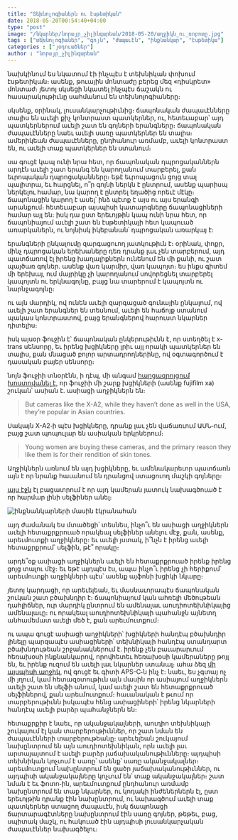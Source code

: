 ```yaml
---
title: "Տեխնոլոգիաներն ու էսթետիկան"
date: 2018-05-20T00:54:40+04:00
type: "post"
image: "/նկարներ/նորայր_չիլինգարեան/2018-05-20/աղջիկն_ու_ռոբոտը.jpg"
tags : ["տեխնոլոգիաներ", "գոյն", "ժապաւէն", "ինքնանկար", "էսթետիկա"]
categories : ["յօդուածներ"]
author : "նորայր_չիլինգարեան"
---
```


նախկինում ես նկատում էի ինչպէս է տեխնիկան փոխում էսթետիկան։ ասենք, թուային մոնտաժը բերեց մեզ «դիսկրետ» մոնտաժ։
յետոյ սկսեցի նկատել ինչպէս ճաշակն ու հասարակութիւնը սահմանում են տեխնոլոգիաները։

սկսենք, օրինակ, լուսանկարչութիւնից։ ճապոնական ժապաւէնները տալիս են աւելի քիչ կոնտրաստ պատկերներ, ու, հետեւաբար՝ այդ պատկերներում աւելի շատ են գոյների երանգները։ ճապոնական ժապաւէնները նաեւ աւելի սառը պատկերներ են տալիս։ ամերիկեան ժապաւէնները, ընդհանուր առմամբ, աւելի կոնտրաստ են, ու աւելի տաք պատկերներ են ստանում։

սա գուցէ կապ ունի նրա հետ, որ ճապոնական դպրոցականներն արդէն աւելի շատ երանգ են կարողանում տարբերել, քան եւրոպական դպրոցականները։ եթէ եւրոպացուն ցոյց տալ պալիտրա, եւ հարցնել, ո՞ր գոյնի ներկն է ընտրում, ասենք պարիսպ ներկելու համար, նա կարող է ընտրել եղածից որեւէ մէկը։ ճապոնացին կարող է ասել՝ ինձ պէտք է այս ու այս երանգի արանքում։ հետեւաբար այսպիսի կատալոգները ճապոնացիների համար այլ են։ իսկ դա ըստ երեւոյթին կապ ունի նրա հետ, որ ճապոնիայում աւելի շատ են էսթետիկայի հետ կապուած առարկաներն, ու նոյնիսկ իկեբանան՝ դպրոցական առարկայ է։

երանգների ընկալումը զարգացուող յատկութիւն է։ օրինակ, փոքր, մինչ դպրոցական երեխաները դեռ դրանք լաւ չեն տարբերում, այդ պատճառով էլ իրենց խաղալիքներն ունենում են մի քանի, ու շատ պայծառ գոյներ․ ասենք վառ կարմիր, վառ կապոյտ։ ես ինքս գիտեմ մի երեխայ, ում մայրիկը չի կարողանում սովորեցնել տարբերել կապոյտն ու երկնագոյնը, բայց նա տարերում է կապոյտն ու նարնջագոյնը։

ու այն մարդիկ, ով ունեն աւելի զարգացած գունային ընկալում, ով աւելի շատ երանգներ են տեսնում, աւելի են հաճոյք ստանում պակաս կոնտրաստով, բայց երանգներով հարուստ նկարներ դիտելիս։

իսկ այսօր ֆուջին է՝ ճապոնական ընկերութիւնն է, որ ստեղծել է x-trans սենսորը, եւ իրենց խցիկները լրիւ այլ որակի պատկերներ են տալիս, քան մնացած բոլոր արտադրողներինը, ով օգտագործում է դասական բայեր սենսորը։

նոյն ֆուջիի տնօրէնն, ի դէպ, մի անգամ [հարցազրոյցում խոստովանել է](https://www.dpreview.com/interviews/6258617860/fujifilm-interview-jan-2016), որ ֆուջիի մի շարք խցիկների (ասենք fujifilm xa) շուկան՝ ասիան է․ ասիացի աղջիկներն են։

>But cameras like the X-A2, while they haven’t done as well in the USA, they’re popular in Asian countries.

Սակայն X-A2֊ի պէս խցիկները, դրանք լաւ չեն վաճառւում ԱՄՆ֊ում, բայց շատ պոպուլար են ասիական երկրներում։

>Young women are buying these cameras, and the primary reason they like them is for their rendition of skin tones.

Աղջիկներն առնում են այդ խցիկները, եւ ամենակարեւոր պատճառն այն է որ նրանք հաւանում են դրանցով ստացուող մաշկի գոյները։

[այս էջն](http://www.fujifilm.com/products/digital_cameras/x/fujifilm_x_a2/) էլ բացատրում է որ այդ կամերան յատուկ նախագծուած է որ հարմար լինի սելֆիներ անել։

![ինքնանկարների մասին էկրանահան](/նկարներ/նորայր_չիլինգարեան/2018-05-20/ինքնանկար.png)

այդ ժամանակ ես մտածեցի՝ տեսնես, ինչո՞ւ են ասիացի աղջիկներն աւելի հետաքրքրուած որակեալ սելֆիներ անելու մէջ, քան, ասենք, արեւմուտքի աղջիկները։ եւ աւելի յստակ, ի՞նչն է իրենց աւելի հետաքրքրում՝ սելֆին, թէ՞ որակը։

արդե՞օք ասիացի աղջիկներն աւելի են հետաքրքրուած իրենք իրենց ցոյց տալու մէջ։ եւ եթէ այդպէս էս, ապա ինչո՞ւ իրենց չի հերիքում՝ արեւմուտքի աղջիկների պէս՝ ասենք այֆոնի խցիկի նկարը։

յետոյ կարդացի, որ արեւելեան, եւ մասնաւորապէս ճապոնական շուկան շատ բծախնդիր է։ ճապոնիայում կան ահռելի մեծութեան դահլիճներ, ուր մարդիկ ընտրում են ամենալաւ աուդիոտեխնիկայից ամենալաւը։ ու որակեալ աուդիոտեխնիկայի պահանջն այնետղ անհամեմատ աւելի մեծ է, քան արեւմուտքում։

ու ապա գուցէ ասիացի աղջիկների՝ խցիկների հանդէպ բծախնդիր լինելը պարզապէս ասիացիների՝ տեխնիկայի հանդէպ ստանդարտ բծախնդութեան շրջանակներում է․ իրենք չեն բաւարարւում հեռախօսի ինքնանկարով, որովհետեւ հեռախօսի կամերաները թոյլ են, եւ իրենք ուզում են աւելի լաւ նկարներ ստանալ։ ահա ձեզ [մի այսպիսի աղջիկ](http://www.thebgirlworld.com/2016/11/fujifilm-x-a3-malaysia.html), ով գուցէ եւ գիտի APS-C֊ն ինչ է։ նաեւ, ես չգտայ ոչ մի յղում, կամ հետազօտութիւն այն մասին որ ասիայում աղջիկներն աւելի շատ են սելֆի անում, կամ աւելի շատ են հետաքրքրուած սելֆիներով, քան արեւմուտքում։ հաւանական է թւում որ տարբերութիւնն իսկապէս հենց ասիացիների՝ իրենց նկարների հանդէպ աւելի բարձր պահանջներն են։

հետաքրքիր է նաեւ, որ ականջակալների, աուդիո տեխնիկայի շուկայում էլ կան տարբերութիւններ, որ շատ նման են ժապաւէնների տարբերութեանը։ արեւելեան շուկայում նախընտրում են այն աուդիոտեխնիկան, որն աւելի լաւ արտայայտում է աւելի բարձր յաճախականութիւնները։ այդպիսի տեխնիկան կոչւում է սառը՝ ասենք՝ սառը ականջակալներ։ արեւմուտքում նախընտրում են ցածր յաճախականութիւններ, ու այդպիսի ականջակալները կոչւում են՝ տաք ականջակալներ։ շատ նման է եւ ֆոտո֊ին, արեւմուտքում ընդհանուր առմամբ նախընտրում են տաք նկարներ, ու կոդակի ինժեներներն էլ, ըստ երեւոյթին դրանք էին նախընտրում, ու նախագծում աւելի տաք պատկերներ ստացող ժապաւէն, իսկ ճապոնացի ճարտարագէտները նախընտրում էին սառը գոյներ, թեթեւ, բաց, սպիտակ մաշկ, ու հակուած էին այդպիսի լուսանկարչական ժապաւէններ նախագծելու։
